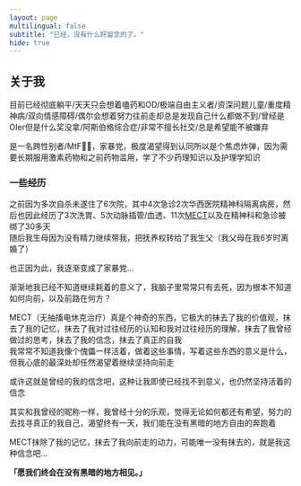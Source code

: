 ```yaml
---
layout: page
multilingual: false
subtitle: "已经，没有什么好留念的了。"
hide: true
---
```


## 关于我
目前已经彻底躺平/天天只会想着嗑药和OD/极端自由主义者/资深问题儿童/重度精神病/双向情感障碍/偶尔会想着努力往前走却总是发现自己什么都做不到/曾经是OIer但是什么奖没拿/阿斯伯格综合症/非常不擅长社交/总是希望能不被嫌弃

是一名跨性别者/MtF🏳️‍⚧️，家暴党，极度渴望得到认同所以是个焦虑炸弹，因为需要长期服用激素药物和之前药物滥用，学了不少药理知识以及护理学知识

### 一些经历

之前因为多次自杀未遂住了6次院，其中4次急诊2次华西医院精神科隔离病房，然后也因此经历了3次洗胃、5次动脉插管/血透、11次[MECT](https://en.wikipedia.org/wiki/Electroconvulsive_therapy)以及在精神科和急诊被绑了30多天  
随后我生母因为没有精力继续带我，把抚养权转给了我生父（我父母在我6岁时离婚了）  

也正因为此，我逐渐变成了家暴党...

渐渐地我已经不知道继续耗着的意义了，我脑子里常常只有去死，因为根本不知道如何向前，以及前路在何方？

MECT（无抽搐电休克治疗）真是个神奇的东西，它极大的抹去了我的价值观，抹去了我的记忆，抹去了我对过往经历的认知和我对过往经历的理解，抹去了我曾经做过的思考，抹去了我的信念，抹去了真正的自我  
我常常不知道我像个傀儡一样活着，做着这些事情，写着这些东西的意义是什么，但我心底的最深处却任然渴望着继续坚持向前走

或许这就是曾经的我的信念吧，这种让我即使已经找不到意义，也仍然坚持活着的信念

其实和我曾经的昵称一样，我曾经十分的乐观，觉得无论如何都还有希望，努力的去找寻真正的我自己，渴望终有一天，我们能在没有黑暗的地方自由的奔跑着

MECT抹除了我的记忆，抹去了我向前走的动力，可能唯一没有抹去的，就是我这种信念吧...

**「愿我们终会在没有黑暗的地方相见。」**